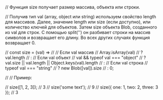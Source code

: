 // Функция size получает размер массива, объекта или строки.

// Получив тип val (array, object или string) используем свойство length для массивов. Далее, значение length или size (если доступно), или количество ключей для объектов. Затем size объекта Blob, созданного из val для строк. С помощью split('') он разбивает строки на массив символов и возвращает его длину. Во всех других случаях функция возвращает 0.

// const size = (val) =>
//   // Если val массив
//   Array.isArray(val)
//     ? val.length
//     : // Если val объект
//     val && typeof val === "object"
//     ? val.size || val.length || Object.keys(val).length
//     : // Если val строка
//     typeof val === "string"
//     ? new Blob([val]).size
//     : 0;

// // Пример:

// size([1, 2, 3]); // 3
// size('some text'); // 9
// size({ one: 1, two: 2, three: 3 }); // 3